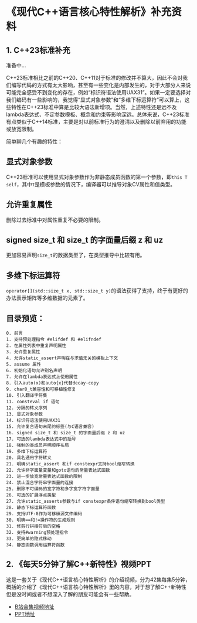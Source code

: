 # 《现代C++语言核心特性解析》补充资料

## 1. C++23标准补充  
准备中...

C++23标准相比之前的C++20、C++11对于标准的修改并不算大，因此不会对我们编写代码的方式有太大影响，甚至有一些变化是内部发生的，对于大部分人来说可能完全感受不到变化的存在，例如“标识符语法使用UAX31”。如果一定要选择对我们编码有一些影响的，我觉得“显式对象参数”和“多维下标运算符”可以算上，这些特性在C++23标准中算是比较大语法新增项。当然，上述特性还是远不及lambda表达式、不定参数模板、概念和约束等影响深远。总体来说，C++23标准有点类似于C++14标准，主要是对以前标准行为的澄清以及删除以前弃用的功能或放宽限制。

简单聊几个有趣的特性：

## 显式对象参数

C++23标准可以使用显式对象参数作为非静态成员函数的第一个参数，即`this T self`，其中`T`是模板参数的情况下，编译器可以推导对象CV属性和值类型。

## 允许重复属性

删除过去标准中对属性重复不必要的限制。

## signed size_t 和 size_t 的字面量后缀 z 和 uz

更加容易声明`size_t`的数据类型了，在类型推导中比较有用。

## 多维下标运算符

`operator[](std::size_t x, std::size_t y)`的语法获得了支持，终于有更好的办法表示矩阵等多维数据的元素了。

## 目录预览：  
```
0. 前言
1. 支持预处理指令 #elifdef 和 #elifndef 
2. 在属性列表中重复声明属性
3. 允许重复属性
4. 允许static_assert声明在与求值无关的模板上下文
5. assume 属性
6. 初始化语句允许别名声明
7. 允许在lambda表达式上使用属性
8. 引入auto(x)和auto{x}代替decay-copy
9. char8_t兼容性和可移植性修复
10. 引入翻译字符集
11. consteval if 语句
12. 分隔的转义序列
13. 显式对象参数
14. 标识符语法使用UAX31
15. 允许复合语句末尾的标签(与C语言兼容)
16. signed size_t 和 size_t 的字面量后缀 z 和 uz
17. 可选的lambda表达式中的括号
18. 强制的类成员声明顺序布局
19. 多维下标运算符
20. 具名通用字符转义
21. 明确static_assert 和if constexpr支持bool缩窄转换
22. 允许非字面量变量和goto语句的常量表达式函数
23. 进一步放宽常量表达式函数的限制
24. 禁止混合字符串字面量的连接
25. 删除不可编码的宽字符和多字宽字符字面量
26. 可选的扩展浮点类型
27. 允许static_asserts参数与if constexpr条件语句缩窄转换到bool类型
28. 静态下标运算符函数
29. 支持UTF-8作为可移植源文件编码
30. 明确==和!=操作符的生成规则
31. 修剪行拼接符后的空格
32. 支持#warning预处理指令
33. 更简单的隐式移动
34. 静态函数调用运算符函数
```

## 2. 《每天5分钟了解C++新特性》视频PPT  

这是一套关于《现代C++语言核心特性解析》的介绍视频，分为42集每集5分钟，概括的介绍了《现代C++语言核心特性解析》里的内容，对于想了解C++新特性但是没时间或者不想深入了解的朋友可能会有一些帮助。

- [B站合集视频地址](https://space.bilibili.com/3493295527299091/channel/collectiondetail?sid=1626636&ctype=0)  
- [PPT地址](https://github.com/0cch/moderncpp_public/tree/main/ppt)
